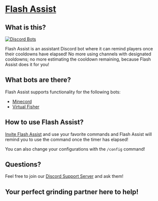# [Flash Assist](https://flash-assist.squidsquidsquid.repl.co/)

## What is this?

[![Discord Bots](https://top.gg/api/widget/upvotes/836581672811495465.svg)](https://top.gg/bot/836581672811495465)

Flash Assist is an assistant Discord bot where it can remind players once their cooldowns have elapsed! No more using channels with designated cooldowns; no more estimating the cooldown remaining, because Flash Assist does it for you!

## What bots are there?

Flash Assist supports functionality for the following bots:

- [Minecord](https://top.gg/bot/625363818968776705)
- [Virtual Fisher](https://virtualfisher.com/)

## How to use Flash Assist?

[Invite Flash Assist](https://discord.com/api/oauth2/authorize?client_id=836581672811495465&permissions=321536&redirect_uri=https%3A%2F%2Fdiscord.com%2Finvite%2FfJt6yFeD5v&response_type=code&scope=identify%20bot%20applications.commands) and use your favorite commands and Flash Assist will remind you to use the command once the timer has elapsed!

You can also change your configurations with the `/config` command!

## Questions?

Feel free to join our [Discord Support Server](https://discord.com/invite/fJt6yFeD5v) and ask them!

## Your perfect grinding partner here to help!